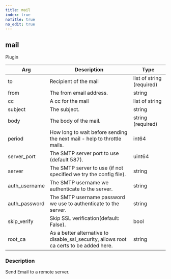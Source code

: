 ```yaml
---
title: mail
index: true
noTitle: true
no_edit: true
---
```




<div class="vql_item"></div>


## mail
<span class='vql_type pull-right page-header'>Plugin</span>



<div class="vqlargs"></div>

Arg | Description | Type
----|-------------|-----
to|Recipient of the mail|list of string (required)
from|The from email address.|string
cc|A cc for the mail|list of string
subject|The subject.|string
body|The body of the mail.|string (required)
period|How long to wait before sending the next mail - help to throttle mails.|int64
server_port|The SMTP server port to use (default 587).|uint64
server|The SMTP server to use (if not specified we try the config file).|string
auth_username|The SMTP username we authenticate to the server.|string
auth_password|The SMTP username password we use to authenticate to the server.|string
skip_verify|Skip SSL verification(default: False).|bool
root_ca|As a better alternative to disable_ssl_security, allows root ca certs to be added here.|string

### Description

Send Email to a remote server.

